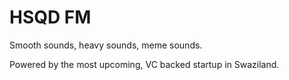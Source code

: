 # HSQD FM

Smooth sounds, heavy sounds, meme sounds.

Powered by the most upcoming, VC backed startup in Swaziland.
